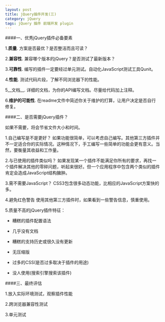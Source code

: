 ```yaml
---
layout: post
title: jQuery插件开发(三)
category: jQuery
tags: jQuery 插件 前端开发 plugin
---
```


####一、优秀jQuery插件必备要素

1.__质量__.
方案是否最优？是否整洁而且可读？
	
2.__兼容性__.
兼容哪个版本的jQuery？是否测试了最新版本？

3.__可靠性__.
编写的插件一定要经过单元测试。自动化JavaScript测试工具Qunit。

<!-- more -->	
	
4.__性能__.
测试代码片段，了解不同浏览器下的性能。

5__文档__.
详细的文档，为你的API编写文档。尽量给代码加上注释。

6.__维护的可能性__.
在readme文件中简述你关于维护的打算，让用户决定是否自行修复。

####二、是否需要jQuery插件？

如果不需要，将会节省文件大小和时间。

1.自己编写是不是更好？
	如果功能很简单，可以考虑自己编写。其他第三方插件并不一定适合你的实际情况。这种情况下，手工编写一些简单的功能会更有意义。当然，要衡量其收益和工作量。

2.与已使用的插件类似吗？
	如果发现某一个插件不能满足你所有的要求，再找一个插件解决其他的零碎问题，听起来很好。但一个应用程序中包含两个类似的插件肯定会造成JavaScript结构臃肿。
	
3.需不需要JavaScript？
CSS3包含很多动态功能，比相应的JavaScript方案快的多。

4.避免红色警告
使用其他第三方插件时，如果看到一些警告信息，慎重使用。

5.质量不高的jQuery插件特征：

*	糟糕的插件配置语法

*	几乎没有文档

*	糟糕的支持历史或很久没有更新

*	无压缩版

*	过多的CSS(是否过多取决于插件的用途)

*	没人使用(搜索引擎搜索该插件)

####三、最终评估

1.放入实际环境测试，观察插件性能

2.跨浏览器兼容性测试

3.单元测试
